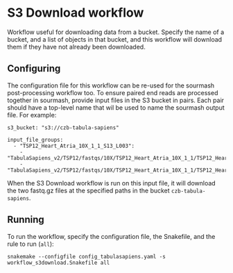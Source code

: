 # S3 Download workflow

Workflow useful for downloading data from a bucket. Specify the name of a bucket, and
a list of objects in that bucket, and this workflow will download them if they have not
already been downloaded.

## Configuring

The configuration file for this workflow can be re-used for
the sourmash post-processing workflow too. To ensure paired end
reads are processed together in sourmash, provide input files
in the S3 bucket in pairs. Each pair should have a top-level name
that wil be used to name the sourmash output file. For example:

```
s3_bucket: "s3://czb-tabula-sapiens"

input_file_groups:
  - "TSP12_Heart_Atria_10X_1_1_S13_L003":
    - "TabulaSapiens_v2/TSP12/fastqs/10X/TSP12_Heart_Atria_10X_1_1/TSP12_Heart_Atria_10X_1_1_S13_L003_R1_001.fastq.gz"
    - "TabulaSapiens_v2/TSP12/fastqs/10X/TSP12_Heart_Atria_10X_1_1/TSP12_Heart_Atria_10X_1_1_S13_L003_R2_001.fastq.gz"
```

When the S3 Download workflow is run on this input file, it will
download the two fastq.gz files at the specified paths in the 
bucket `czb-tabula-sapiens`.

## Running

To run the workflow, specify the configuration file, the Snakefile, and the rule to run (`all`):

```
snakemake --configfile config_tabulasapiens.yaml -s workflow_s3download.Snakefile all
```

